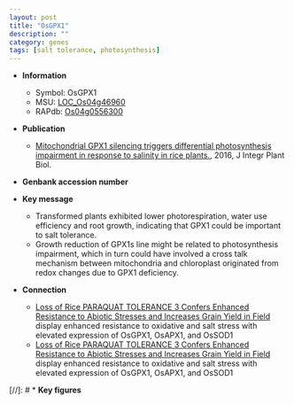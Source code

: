 ```yaml
---
layout: post
title: "OsGPX1"
description: ""
category: genes
tags: [salt tolerance, photosynthesis]
---
```


* **Information**  
    + Symbol: OsGPX1  
    + MSU: [LOC_Os04g46960](http://rice.plantbiology.msu.edu/cgi-bin/ORF_infopage.cgi?orf=LOC_Os04g46960)  
    + RAPdb: [Os04g0556300](http://rapdb.dna.affrc.go.jp/viewer/gbrowse_details/irgsp1?name=Os04g0556300)  

* **Publication**  
    + [Mitochondrial GPX1 silencing triggers differential photosynthesis impairment in response to salinity in rice plants.](http://www.ncbi.nlm.nih.gov/pubmed?term=Mitochondrial+GPX1+silencing+triggers+differential+photosynthesis+impairment+in+response+to+salinity+in+rice+plants.%5BTitle%5D), 2016, J Integr Plant Biol.

* **Genbank accession number**  

* **Key message**  
    + Transformed plants exhibited lower photorespiration, water use efficiency and root growth, indicating that GPX1 could be important to salt tolerance.
    + Growth reduction of GPX1s line might be related to photosynthesis impairment, which in turn could have involved a cross talk mechanism between mitochondria and chloroplast originated from redox changes due to GPX1 deficiency.

* **Connection**  
    + [Loss of Rice PARAQUAT TOLERANCE 3 Confers Enhanced Resistance to Abiotic Stresses and Increases Grain Yield in Field ](ospqt3) display enhanced resistance to oxidative and salt stress with elevated expression of OsGPX1, OsAPX1, and OsSOD1
    + [Loss of Rice PARAQUAT TOLERANCE 3 Confers Enhanced Resistance to Abiotic Stresses and Increases Grain Yield in Field](ospqt3) display enhanced resistance to oxidative and salt stress with elevated expression of OsGPX1, OsAPX1, and OsSOD1

[//]: # * **Key figures**  


